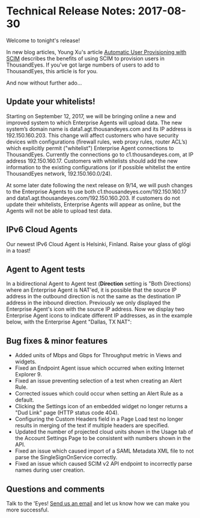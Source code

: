 # Technical Release Notes: 2017-08-30

Welcome to tonight's release!

In new blog articles, Young Xu's article [Automatic User Provisioning with SCIM](https://blog.thousandeyes.com/automatic-user-provisioning-scim/) describes the benefits of using SCIM to provision users in ThousandEyes. If you've got large numbers of users to add to ThousandEyes, this article is for you.

And now without further ado...

## Update your whitelists!

Starting on September 12, 2017, we will be bringing online a new and improved system to which Enterprise Agents will upload data. The new system’s domain name is data1.agt.thousandeyes.com and its IP address is 192.150.160.203. This change will affect customers who have security devices with configurations \(firewall rules, web proxy rules, router ACL’s\) which explicitly permit \("whitelist"\) Enterprise Agent connections to ThousandEyes.  Currently the connections go to c1.thousandeyes.com, at IP address 192.150.160.17.  Customers with whitelists should add the new information to the existing configurations \(or if possible whitelist the entire ThousandEyes network, 192.150.160.0/24\).

At some later date following the next release on 9/14, we will push changes to the Enterprise Agents to use both c1.thousandeyes.com/192.150.160.17 and data1.agt.thousandeyes.com/192.150.160.203. If customers do not update their whitelists, Enterprise Agents will appear as online, but the Agents will not be able to upload test data. 

## IPv6 Cloud Agents

Our newest IPv6 Cloud Agent is Helsinki, Finland. Raise your glass of glögi in a toast!

## Agent to Agent tests

In a bidirectional Agent to Agent test \(**Direction** setting is "Both Directions\) where an Enterprise Agent is NAT'ed, it is possible that the source IP address in the outbound direction is not the same as the destination IP address in the inbound direction. Previously we only displayed the Enterprise Agent's icon with the source IP address.  Now we display two Enterprise Agent icons to indicate different IP addresses, as in the example below, with the Enterprise Agent "Dallas, TX NAT":

## Bug fixes & minor features

* Added units of Mbps and Gbps for Throughput metric in Views and widgets.
* Fixed an Endpoint Agent issue which occurred when exiting Internet Explorer 9.
* Fixed an issue preventing selection of a test when creating an Alert Rule.
* Corrected issues which could occur when setting an Alert Rule as a default.
* Clicking the Settings icon of an embedded widget no longer returns a "Dud Link" page \(HTTP status code 404\).
* Configuring the Custom Headers field in a Page Load test no longer results in merging of the text if multiple headers are specified.
* Updated the number of projected cloud units shown in the Usage tab of the Account Settings Page to be consistent with numbers shown in the API.
* Fixed an issue which caused import of a SAML Metadata XML file to not parse the SingleSignOnService correctly.
* Fixed an issue which caused SCIM v2 API endpoint to incorrectly parse names during user creation.

## ​Questions and comments

Talk to the 'Eyes! [Send us an email](mailto:support@thousandeyes.com?subject=2017-08-30+Release+Update) and let us know how we can make you more successful.

